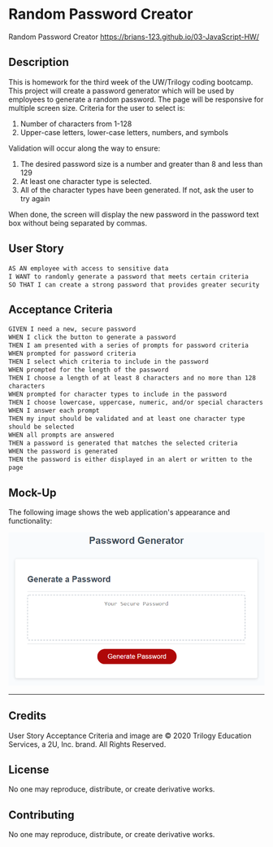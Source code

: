 # Random Password Creator
Random Password Creator https://brians-123.github.io/03-JavaScript-HW/

## Description
This is homework for the third week of the UW/Trilogy coding bootcamp. This project will create a password generator which will be used by employees to generate a random password. The page will be responsive for multiple screen size. 
Criteria for the user to select is:
1. Number of characters from 1-128
2. Upper-case letters, lower-case letters, numbers, and symbols

Validation will occur along the way to ensure:
1. The desired password size is a number and greater than 8 and less than 129
2. At least one character type is selected.
3. All of the character types have been generated. If not, ask the user to try again

When done, the screen will display the new password in the password text box without
being separated by commas.

## User Story

```
AS AN employee with access to sensitive data
I WANT to randomly generate a password that meets certain criteria
SO THAT I can create a strong password that provides greater security
```

## Acceptance Criteria

```
GIVEN I need a new, secure password
WHEN I click the button to generate a password
THEN I am presented with a series of prompts for password criteria
WHEN prompted for password criteria
THEN I select which criteria to include in the password
WHEN prompted for the length of the password
THEN I choose a length of at least 8 characters and no more than 128 characters
WHEN prompted for character types to include in the password
THEN I choose lowercase, uppercase, numeric, and/or special characters
WHEN I answer each prompt
THEN my input should be validated and at least one character type should be selected
WHEN all prompts are answered
THEN a password is generated that matches the selected criteria
WHEN the password is generated
THEN the password is either displayed in an alert or written to the page
```

## Mock-Up

The following image shows the web application's appearance and functionality:

![password generator demo](./Assets/03-javascript-homework-demo.png)

- - -

## Credits
User Story Acceptance Criteria and image are © 2020 Trilogy Education Services, a 2U, Inc. brand. All Rights Reserved.

## License
No one may reproduce, distribute, or create derivative works.

## Contributing
No one may reproduce, distribute, or create derivative works.
